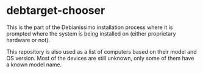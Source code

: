 # debtarget-chooser

This is the part of the Debianissimo installation process where it is prompted
where the system is being installed on (either proprietary hardware or not).

This repository is also used as a list of computers based on their model and OS version.
Most of the devices are still unknown, only some of them have a known model name. 
